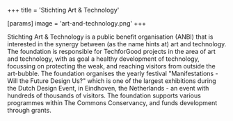+++
title = 'Stichting Art & Technology'

[params]
    image = 'art-and-technology.png'
+++

Stichting Art & Technology is a public benefit organisation (ANBI) that is interested in the synergy between (as the name hints at) art and technology. The foundation is responsible for TechforGood projects in the area of art and technology, with as goal a healthy development of technology, focussing on protecting the weak, and reaching visitors from outside the art-bubble. The foundation organises the yearly festival "Manifestations - Will the Future Design Us?" which is one of the largest exhibitions during the Dutch Design Event, in Eindhoven, the Netherlands - an event with hundreds of thousands of visitors. The foundation supports various programmes within The Commons Conservancy, and funds development through grants.
